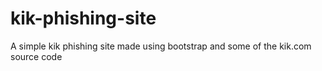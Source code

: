 # kik-phishing-site
A simple kik phishing site made using bootstrap and some of the kik.com source code 
